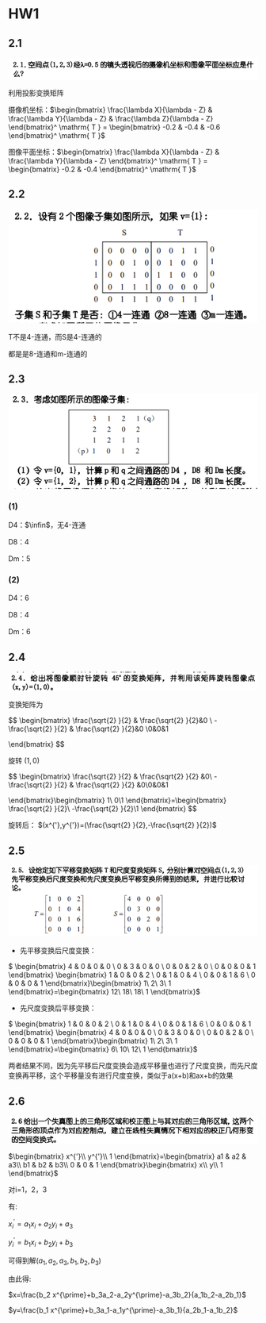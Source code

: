 # HW1

## 2.1

![image-20240314100211699](assets/image-20240314100211699.png)

利用投影变换矩阵

摄像机坐标：$\begin{bmatrix}
\frac{\lambda X}{\lambda - Z}  & \frac{\lambda Y}{\lambda - Z}  & \frac{\lambda Z}{\lambda - Z}
\end{bmatrix}^ \mathrm{ T } = \begin{bmatrix}
-0.2  & -0.4  & -0.6
\end{bmatrix}^ \mathrm{ T }$

图像平面坐标：$\begin{bmatrix}
\frac{\lambda X}{\lambda - Z}  & \frac{\lambda Y}{\lambda - Z}
\end{bmatrix}^ \mathrm{ T } = \begin{bmatrix}
-0.2  & -0.4
\end{bmatrix}^ \mathrm{ T }$



## 2.2

![image-20240314100934878](assets/image-20240314100934878.png)

T不是4-连通，而S是4-连通的

都是是8-连通和m-连通的



## 2.3

![image-20240314102440637](assets/image-20240314102440637.png)

### (1)

D4：$\infin$，无4-连通

D8：4   

Dm：5

### (2)

D4：6    

D8：4   

Dm：6



## 2.4

![image-20240314103438842](assets/image-20240314103438842.png)

变换矩阵为

$$
\begin{bmatrix}
  \frac{\sqrt{2} }{2} & \frac{\sqrt{2} }{2}&0  \\
  -\frac{\sqrt{2} }{2} & \frac{\sqrt{2} }{2}&0  \\0&0&1
  
\end{bmatrix}
$$

旋转 $(1,0)$ 

$$
\begin{bmatrix}
  \frac{\sqrt{2} }{2} & \frac{\sqrt{2} }{2}  &0\\
  -\frac{\sqrt{2} }{2} & \frac{\sqrt{2} }{2}  &0\\0&0&1
  
\end{bmatrix}\begin{bmatrix}
 1\\
 0\\1
\end{bmatrix}=\begin{bmatrix}
 \frac{\sqrt{2} }{2}\\
 -\frac{\sqrt{2} }{2}\\1
\end{bmatrix}
$$

旋转后： $(x^{'},y^{'})=(\frac{\sqrt{2} }{2},-\frac{\sqrt{2} }{2})$



## 2.5

![image-20240314103921820](assets/image-20240314103921820.png)

- 先平移变换后尺度变换：

$
\begin{bmatrix}
  4 & 0 & 0 & 0 \\
  0 & 3 & 0 & 0 \\
  0 & 0 & 2 & 0 \\
  0 & 0 & 0 & 1
\end{bmatrix} \begin{bmatrix}
  1 & 0 & 0 & 2 \\
  0 & 1 & 0 & 4 \\
  0 & 0 & 1 & 6 \\
  0 & 0 & 0 & 1
\end{bmatrix}\begin{bmatrix}
 1\\
 2\\
 3\\
 1
\end{bmatrix}=\begin{bmatrix}
 12\\
 18\\
 18\\
 1
\end{bmatrix}$

- 先尺度变换后平移变换：

$ \begin{bmatrix}  1 & 0 & 0 & 2 \\  0 & 1 & 0 & 4 \\  0 & 0 & 1 & 6 \\  0 & 0 & 0 & 1 \end{bmatrix} \begin{bmatrix}  4 & 0 & 0 & 0 \\  0 & 3 & 0 & 0 \\  0 & 0 & 2 & 0 \\  0 & 0 & 0 & 1 \end{bmatrix}\begin{bmatrix} 1\\ 2\\ 3\\ 1 \end{bmatrix}=\begin{bmatrix} 6\\ 10\\ 12\\ 1 \end{bmatrix}$

两者结果不同，因为先平移后尺度变换会造成平移量也进行了尺度变换，而先尺度变换再平移，这个平移量没有进行尺度变换，类似于a(x+b)和ax+b的效果



## 2.6

![image-20240314105206359](assets/image-20240314105206359.png)

$\begin{bmatrix}
 x^{'}\\
 y^{'}\\
 1
\end{bmatrix}=\begin{bmatrix}
 a1 & a2 & a3\\
 b1 & b2 & b3\\
 0  & 0  & 1
\end{bmatrix}\begin{bmatrix}
 x\\
 y\\
 1
\end{bmatrix}$

对i=1，2，3

有:

$x_i^{\prime}=a_1x_i+a_2y_i+a_3$

$y_i^{\prime}=b_1x_i+b_2y_i+b_3$

可得到解($a_1,a_2,a_3,b_1,b_2,b_3$)

由此得:

$x=\frac{b_2 x^{\prime}+b_3a_2-a_2y^{\prime}-a_3b_2}{a_1b_2-a_2b_1}$

$y=\frac{b_1 x^{\prime}+b_3a_1-a_1y^{\prime}-a_3b_1}{a_2b_1-a_1b_2}$